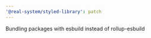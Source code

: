 ```yaml
---
'@real-system/styled-library': patch
---
```


Bundling packages with esbuild instead of rollup-esbuild

